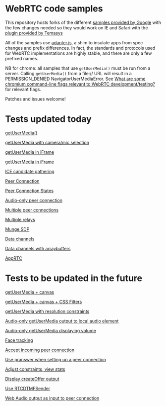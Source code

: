 # WebRTC code samples #

This repository hosts forks of the different [samples provided by Google](https://github.com/GoogleChrome/webrtc) with the  few changes needed so they would work on IE and Safari with the [plugin provided by Temasys](http://plugin.temasys.com.sg/0.8.512/)

All of the samples use [adapter.js](https://github.com/Temasys/AdapterJS), a shim to insulate apps from spec changes and prefix differences. In fact, the standards and protocols used for WebRTC implementations are highly stable, and there are only a few prefixed names. 

NB for chrome: all samples that use `getUserMedia()` must be run from a server. Calling `getUserMedia()` from a file:// URL will result in a PERMISSION_DENIED NavigatorUserMediaError.  See [What are some chromium command-line flags relevant to WebRTC development/testing?](http://www.webrtc.org/chrome#TOC-What-are-some-chromium-command-line-flags-relevant-to-WebRTC-development-testing-) for relevant flags.

Patches and issues welcome!

Tests updated today
=========

[getUserMedia()](https://github.com/TemasysCommunications/Google-WebRTC-Samples/tree/master/samples/web/content/getusermedia/gum) 

[getUserMedia with camera/mic selection](https://github.com/TemasysCommunications/Google-WebRTC-Samples/tree/master/samples/web/content/getusermedia/source)

[getUserMedia in iFrame](https://github.com/TemasysCommunications/Google-WebRTC-Samples/tree/master/samples/web/content/getusermedia/iframe)

[getUserMedia in iFrame](https://github.com/TemasysCommunications/Google-WebRTC-Samples/tree/master/samples/web/content/getusermedia/playPause)

[ICE candidate gathering](https://github.com/TemasysCommunications/Google-WebRTC-Samples/tree/master/samples/web/content/peerconnection/trickle-ice)

[Peer Connection](https://github.com/TemasysCommunications/Google-WebRTC-Samples/tree/master/samples/web/content/peerconnection/pc1)

[Peer Connection States](https://github.com/TemasysCommunications/Google-WebRTC-Samples/tree/master/samples/web/content/peerconnection/states)

[Audio-only peer connection](https://github.com/TemasysCommunications/Google-WebRTC-Samples/tree/master/samples/web/content/peerconnection/audio)

[Multiple peer connections](https://github.com/TemasysCommunications/Google-WebRTC-Samples/tree/master/samples/web/content/peerconnection/multiple)

[Multiple relays](https://github.com/TemasysCommunications/Google-WebRTC-Samples/tree/master/samples/web/content/peerconnection/multiple-relay)

[Munge SDP](https://github.com/TemasysCommunications/Google-WebRTC-Samples/tree/master/samples/web/content/peerconnection/munge-sdp)

[Data channels](https://github.com/TemasysCommunications/Google-WebRTC-Samples/tree/master/samples/web/content/datachannel)

[Data channels with arraybuffers](https://github.com/TemasysCommunications/Google-WebRTC-Samples/tree/master/samples/web/content/datachannel-arraybuffer)

[AppRTC](https://github.com/TemasysCommunications/Google-WebRTC-Samples/tree/master/samples/web/content/apprtc)

Tests to be updated in the future
=========

[getUserMedia + canvas](https://googlechrome.github.io/webrtc/samples/web/content/getusermedia/canvas)

[getUserMedia + canvas + CSS Filters](https://googlechrome.github.io/webrtc/samples/web/content/getusermedia/filter)

[getUserMedia with resolution constraints](https://googlechrome.github.io/webrtc/samples/web/content/getusermedia/resolution)

[Audio-only getUserMedia output to local audio element](https://googlechrome.github.io/webrtc/samples/web/content/getusermedia/audio)

[Audio-only getUserMedia displaying volume](https://googlechrome.github.io/webrtc/samples/web/content/getusermedia/volume)

[Face tracking](https://googlechrome.github.io/webrtc/samples/web/content/getusermedia/face)

[Accept incoming peer connection](http://googlechrome.github.io/webrtc/samples/web/content/pr-answer)

[Use pranswer when setting up a peer connection](https://googlechrome.github.io/webrtc/samples/web/content/peerconnection/pr-answer)

[Adjust constraints, view stats](https://googlechrome.github.io/webrtc/samples/web/content/peerconnection/constraints)

[Display createOffer output](https://googlechrome.github.io/webrtc/samples/web/content/peerconnection/create-offer)

[Use RTCDTMFSender](https://googlechrome.github.io/webrtc/samples/web/content/peerconnection/dtmf)

[Web Audio output as input to peer connection](https://googlechrome.github.io/webrtc/samples/web/content/peerconnection/webaudio-input)



